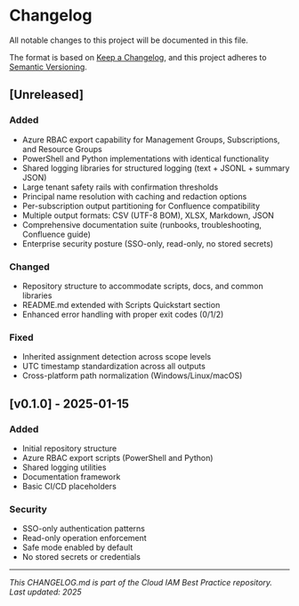 # Changelog

All notable changes to this project will be documented in this file.

The format is based on [Keep a Changelog](https://keepachangelog.com/en/1.0.0/),
and this project adheres to [Semantic Versioning](https://semver.org/spec/v2.0.0.html).

## [Unreleased]

### Added
- Azure RBAC export capability for Management Groups, Subscriptions, and Resource Groups
- PowerShell and Python implementations with identical functionality
- Shared logging libraries for structured logging (text + JSONL + summary JSON)
- Large tenant safety rails with confirmation thresholds
- Principal name resolution with caching and redaction options
- Per-subscription output partitioning for Confluence compatibility
- Multiple output formats: CSV (UTF-8 BOM), XLSX, Markdown, JSON
- Comprehensive documentation suite (runbooks, troubleshooting, Confluence guide)
- Enterprise security posture (SSO-only, read-only, no stored secrets)

### Changed
- Repository structure to accommodate scripts, docs, and common libraries
- README.md extended with Scripts Quickstart section
- Enhanced error handling with proper exit codes (0/1/2)

### Fixed
- Inherited assignment detection across scope levels
- UTC timestamp standardization across all outputs
- Cross-platform path normalization (Windows/Linux/macOS)

## [v0.1.0] - 2025-01-15

### Added
- Initial repository structure
- Azure RBAC export scripts (PowerShell and Python)
- Shared logging utilities
- Documentation framework
- Basic CI/CD placeholders

### Security
- SSO-only authentication patterns
- Read-only operation enforcement
- Safe mode enabled by default
- No stored secrets or credentials

---
*This CHANGELOG.md is part of the Cloud IAM Best Practice repository. Last updated: 2025*
